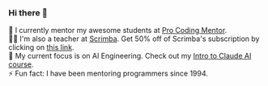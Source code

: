 ### Hi there 👋

🔭 I currently mentor my awesome students at [Pro Coding Mentor](https://procodingmentor.com/).  
🧑‍🏫 I'm also a teacher at [Scrimba](https://scrimba.com/home?coupon=SHANT50). Get 50% off of Scrimba's subscription by clicking on [this link](https://scrimba.com/home?coupon=SHANT50).    
🌱 My current focus is on AI Engineering. Check out my [Intro to Claude AI course](https://scrimba.com/claude-ai-c09gsmkso3?coupon=SHANT50).    
⚡ Fun fact: I have been mentoring programmers since 1994.  
